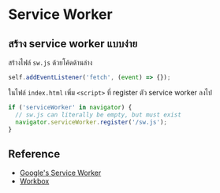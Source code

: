 # Service Worker

## สร้าง service worker แบบง่าย

สร้างไฟล์ `sw.js` ด้วยโค้ดด้านล่าง

```js
self.addEventListener('fetch', (event) => {});
```

ในไฟล์ `index.html` เพิ่ม `<script>` ที่ register ตัว service worker ลงไป

```js
if ('serviceWorker' in navigator) {
  // sw.js can literally be empty, but must exist
  navigator.serviceWorker.register('/sw.js');
}
```

## Reference

- [Google's Service Worker](https://developers.google.com/web/fundamentals/primers/service-workers/)
- [Workbox](https://developers.google.com/web/tools/workbox/)